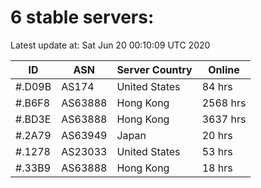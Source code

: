 # 6 stable servers:

Latest update at: Sat Jun 20 00:10:09 UTC 2020

| ID | ASN | Server Country | Online |
| -- | --- | -------------- | ------ |
| #.D09B | AS174 | United States | 84 hrs |
| #.B6F8 | AS63888 | Hong Kong | 2568 hrs |
| #.BD3E | AS63888 | Hong Kong | 3637 hrs |
| #.2A79 | AS63949 | Japan | 20 hrs |
| #.1278 | AS23033 | United States | 53 hrs |
| #.33B9 | AS63888 | Hong Kong | 18 hrs |

